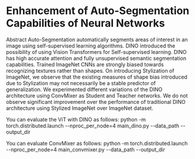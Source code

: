# Enhancement of Auto-Segmentation Capabilities of Neural Networks 

 Abstract 
Auto-Segmentation automatically segments areas of interest in an image using self-supervised learning algorithms. DINO introduced the possibility of using Vision Transformers for Self-supervised learning. DINO has high accurate attention and fully unsupervised semantic segmentation capabilities. Trained ImageNet CNNs are strongly biased towards recognizing textures rather than shapes. On introducing Stylization of ImageNet, we observe that the existing measures of shape bias introduced due to 
Stylization may not necessarily be a stable predictor of generalization. We experimented different variations of the DINO architecture using ConvMixer as Student and Teacher networks. We do not observe significant improvement over the performance of traditional DINO architecture using Stylized ImageNet over ImageNet dataset.

You can evaluate the ViT with DINO as follows:
python -m torch.distributed.launch --nproc_per_node=4 main_dino.py --data_path <your data path> --output_dir <your output directory>
  
You can evaluate ConvMixer as follows:
python -m torch.distributed.launch --nproc_per_node=4 main_convmixer.py --data_path <your data path> --output_dir <your output directory>
  
